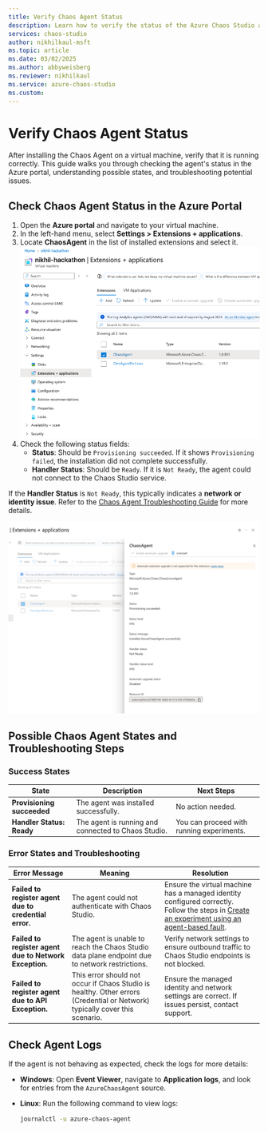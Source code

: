 ```yaml
---
title: Verify Chaos Agent Status
description: Learn how to verify the status of the Azure Chaos Studio agent on a virtual machine after installation.
services: chaos-studio
author: nikhilkaul-msft
ms.topic: article
ms.date: 03/02/2025
ms.author: abbyweisberg
ms.reviewer: nikhilkaul
ms.service: azure-chaos-studio
ms.custom: 
---
```


# Verify Chaos Agent Status

After installing the Chaos Agent on a virtual machine, verify that it is running correctly. This guide walks you through checking the agent's status in the Azure portal, understanding possible states, and troubleshooting potential issues.

## Check Chaos Agent Status in the Azure Portal

1. Open the **Azure portal** and navigate to your virtual machine.
2. In the left-hand menu, select **Settings > Extensions + applications**.
3. Locate **ChaosAgent** in the list of installed extensions and select it. [![Azure portal Extensions + applications blade](images/chaos-agent-status-1.png)](images/chaos-agent-status-1.png#lightbox)
4. Check the following status fields:
   - **Status**: Should be `Provisioning succeeded`. If it shows `Provisioning failed`, the installation did not complete successfully.
   - **Handler Status**: Should be `Ready`. If it is `Not Ready`, the agent could not connect to the Chaos Studio service.

If the **Handler Status** is `Not Ready`, this typically indicates a **network or identity issue**. Refer to the [Chaos Agent Troubleshooting Guide](chaos-agent-troubleshooting.md) for more details.

[![Azure portal chaos agent example status image](images/chaos-agent-status-2.png)](images/chaos-agent-status-2.png#lightbox)

## Possible Chaos Agent States and Troubleshooting Steps

### Success States
| State                    | Description                                    | Next Steps |
|--------------------------|------------------------------------------------|------------|
| **Provisioning succeeded** | The agent was installed successfully. | No action needed. |
| **Handler Status: Ready** | The agent is running and connected to Chaos Studio. | You can proceed with running experiments. |

### Error States and Troubleshooting
| Error Message | Meaning | Resolution |
|--------------|---------|------------|
| **Failed to register agent due to credential error.** | The agent could not authenticate with Chaos Studio. | Ensure the virtual machine has a managed identity configured correctly. Follow the steps in [Create an experiment using an agent-based fault](https://learn.microsoft.com/en-us/azure/chaos-studio/chaos-studio-agent-based-faults-portal). |
| **Failed to register agent due to Network Exception.** | The agent is unable to reach the Chaos Studio data plane endpoint due to network restrictions. | Verify network settings to ensure outbound traffic to Chaos Studio endpoints is not blocked. |
| **Failed to register agent due to API Exception.** | This error should not occur if Chaos Studio is healthy. Other errors (Credential or Network) typically cover this scenario. | Ensure the managed identity and network settings are correct. If issues persist, contact support. |

## Check Agent Logs

If the agent is not behaving as expected, check the logs for more details:

- **Windows**: Open **Event Viewer**, navigate to **Application logs**, and look for entries from the `AzureChaosAgent` source.
- **Linux**: Run the following command to view logs:

  ```sh
  journalctl -u azure-chaos-agent
  ```
